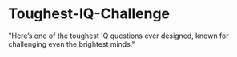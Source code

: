 # Toughest-IQ-Challenge
"Here’s one of the toughest IQ questions ever designed, known for challenging even the brightest minds."
